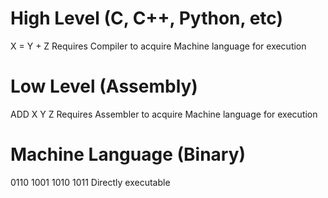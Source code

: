 # High Level (C, C++, Python, etc)
X = Y + Z
Requires Compiler to acquire Machine language for execution

# Low Level (Assembly)
ADD X Y Z
Requires Assembler to acquire Machine language for execution

# Machine Language (Binary)
0110 1001 1010 1011
Directly executable
